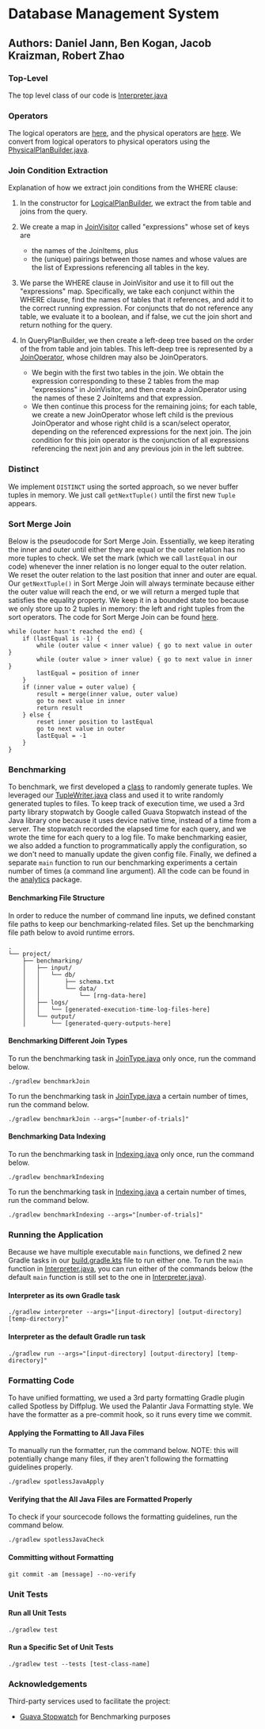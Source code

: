# Database Management System

## Authors: Daniel Jann, Ben Kogan, Jacob Kraizman, Robert Zhao

### Top-Level

The top level class of our code is [Interpreter.java](./src/main/java/com/dbms/Interpreter.java)

### Operators

The logical operators are [here](./src/main/java/com/dbms/operators/logical/), and the physical operators are [here](./src/main/java/com/dbms/operators/physical/). We convert from logical operators to physical operators using the [PhysicalPlanBuilder.java](./src/main/java/com/dbms/visitors/PhysicalPlanBuilder.java).


### Join Condition Extraction

Explanation of how we extract join conditions from the WHERE clause:
1. In the constructor for [LogicalPlanBuilder](./src/main/java/com/dbms/utils/LogicalPlanBuilder.java), we extract the from table and joins from the query.

2. We create a map in [JoinVisitor](./src/main/java/com/dbms/visitors/JoinVisitor.java) called "expressions" whose set of keys are
    - the names of the JoinItems, plus
    - the (unique) pairings between those names
and whose values are the list of Expressions referencing all tables in the key.

3. We parse the WHERE clause in JoinVisitor and use it to fill out the "expressions" map. Specifically, we take each conjunct within the WHERE clause, find the names of tables that it references, and add it to the correct running expression. For conjuncts that do not reference any table, we evaluate it to a boolean, and if false, we cut the join short and return nothing for the query.

4. In QueryPlanBuilder, we then create a left-deep tree based on the order of the from table and join tables. This left-deep tree is represented by a [JoinOperator](./src/main/java/com/dbms/operators/JoinOperator.java), whose children may also be JoinOperators.
    - We begin with the first two tables in the join. We obtain the expression corresponding to these 2 tables from the map "expressions" in JoinVisitor, and then create a JoinOperator using the names of these 2 JoinItems and that expression.
    - We then continue this process for the remaining joins; for each table, we create a new JoinOperator whose left child is the previous JoinOperator and whose right child is a scan/select operator, depending on the referenced expressions for the next join. The join condition for this join operator is the conjunction of all expressions referencing the next join and any previous join in the left subtree.

### Distinct

We implement `DISTINCT` using the sorted approach, so we never buffer tuples in memory. We just call `getNextTuple()` until the first new `Tuple` appears.

### Sort Merge Join

Below is the pseudocode for Sort Merge Join. Essentially, we keep iterating the inner and outer until either they are equal or the outer relation has no more tuples to check. We set the mark (which we call `lastEqual` in our code) whenever the inner relation is no longer equal to the outer relation. We reset the outer relation to the last position that inner and outer are equal. Our `getNextTuple()` in Sort Merge Join will always terminate because either the outer value will reach the end, or we will return a merged tuple that satisfies the equality property. We keep it in a bounded state too because we only store up to 2 tuples in memory: the left and right tuples from the sort operators. The code for Sort Merge Join can be found [here](./src/main/java/com/dbms/operators/physical/SortMergeJoinOperator.java).

```
while (outer hasn't reached the end) {
    if (lastEqual is -1) {
        while (outer value < inner value) { go to next value in outer }
        while (outer value > inner value) { go to next value in inner }
        lastEqual = position of inner
    }
    if (inner value = outer value) {
        result = merge(inner value, outer value)
        go to next value in inner
        return result
    } else {
        reset inner position to lastEqual
        go to next value in outer
        lastEqual = -1
    }
}
```

### Benchmarking

To benchmark, we first developed a [class](./src/main/java/com/dbms/analytics/TupleGenerator.java) to randomly generate tuples. We leveraged our [TupleWriter.java](./src/main/java/com/dbms/utils/TupleWriter.java) class and used it to write randomly generated tuples to files. To keep track of execution time, we used a 3rd party library stopwatch by Google called Guava Stopwatch instead of the Java library one because it uses device native time, instead of a time from a server. The stopwatch recorded the elapsed time for each query, and we wrote the time for each query to a log file. To make benchmarking easier, we also added a function to programmatically apply the configuration, so we don't need to manually update the given config file. Finally, we defined a separate `main` function to run our benchmarking experiments a certain number of times (a command line argument). All the code can be found in the [analytics](./src/main/java/com/dbms/analytics) package.

#### Benchmarking File Structure

In order to reduce the number of command line inputs, we defined constant file paths to keep our benchmarking-related files. Set up the benchmarking file path below to avoid runtime errors.

```
.
└── project/
    ├── benchmarking/
    │   ├── input/
    │   │   └── db/
    │   │       ├── schema.txt
    │   │       └── data/
    │   │           └── [rng-data-here]
    │   ├── logs/
    │   │   └── [generated-execution-time-log-files-here]
    │   └── output/
    │       └── [generated-query-outputs-here]
```

#### Benchmarking Different Join Types

To run the benchmarking task in [JoinType.java](./src/main/java/com/dbms/analytics/JoinType.java) only once, run the command below.

```
./gradlew benchmarkJoin
```

To run the benchmarking task in [JoinType.java](./src/main/java/com/dbms/analytics/JoinType.java) a certain number of times, run the command below.

```
./gradlew benchmarkJoin --args="[number-of-trials]"
```

#### Benchmarking Data Indexing

To run the benchmarking task in [Indexing.java](./src/main/java/com/dbms/analytics/Indexing.java) only once, run the command below.

```
./gradlew benchmarkIndexing
```

To run the benchmarking task in [Indexing.java](./src/main/java/com/dbms/analytics/Indexing.java) a certain number of times, run the command below.

```
./gradlew benchmarkIndexing --args="[number-of-trials]"
```

### Running the Application

Because we have multiple executable `main` functions, we defined 2 new Gradle tasks in our [build.gradle.kts](build.gradle.kts) file to run either one. To run the `main` function in [Interpreter.java](./src/main/java/com/dbms/Interpreter.java), you can run either of the commands below (the default `main` function is still set to the one in [Interpreter.java](./src/main/java/com/dbms/Interpreter.java)).

#### Interpreter as its own Gradle task

```
./gradlew interpreter --args="[input-directory] [output-directory] [temp-directory]"
```

#### Interpreter as the default Gradle run task

```
./gradlew run --args="[input-directory] [output-directory] [temp-directory]"
```

### Formatting Code

To have unified formatting, we used a 3rd party formatting Gradle plugin called Spotless by Diffplug. We used the Palantir Java Formatting style. We have the formatter as a pre-commit hook, so it runs every time we commit. 

#### Applying the Formatting to All Java Files

To manually run the formatter, run the command below. NOTE: this will potentially change many files, if they aren't following the formatting guidelines properly.

```
./gradlew spotlessJavaApply
```

#### Verifying that the All Java Files are Formatted Properly

To check if your sourcecode follows the formatting guidelines, run the command below.

```
./gradlew spotlessJavaCheck
```

#### Committing without Formatting

```
git commit -am [message] --no-verify
```

### Unit Tests

#### Run all Unit Tests

```
./gradlew test
```

#### Run a Specific Set of Unit Tests

```
./gradlew test --tests [test-class-name]
```

### Acknowledgements

Third-party services used to facilitate the project:

* [Guava Stopwatch](https://guava.dev/releases/18.0/api/docs/com/google/common/base/Stopwatch.html) for Benchmarking purposes
